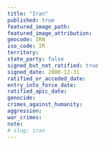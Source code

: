 ```yaml
---
title: "Iran"
published: true
featured_image_path:
featured_image_attribution:
geocode: IRN
iso_code: IR
territory:
state_party: false
signed_but_not_ratified: true
signed_date: 2000-12-31
ratified_or_acceded_date:
entry_into_force_date:
ratified_apic_date:
genocide:
crimes_against_humanity:
aggression:
war_crimes:
note:
# slug: iran
---
```

